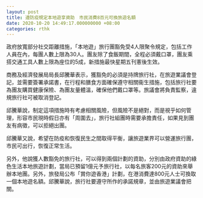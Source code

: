 ```yaml
---
layout: post
title: 遵防疫規定本地遊享資助　市民消費8百元可換旅遊名額
date: 2020-10-20 14:49:17.000000000 +08:00
categories: rthk
---
```


政府放寬部分社交距離措施，「本地遊」旅行團豁免受4人限聚令規定，包括工作人員在內，每團人數上限為30人。團友除了食飯期間，全程必須戴口罩，團友乘搭交通工具人數上限為座位的5成，新措施最快星期五刊憲後生效。

商務及經濟發展局局長邱騰華表示，獲豁免的必須是持牌旅行社，在旅遊業議會登記，並需要簽署承諾書，在行程和膳食方面確保遵守相關衞生措施，包括旅行社要為團友購買健康保險、為團友量體溫，確保他們戴口罩等。旅議會將負責監察，違規旅行社可被取消登記。

邱騰華說，制定這項措施時有考慮相關風險，但風險不是絕對，而是視乎如何管理，形容市民現時假日亦有「周圍去」，旅行社組團時需要承擔責任，如果見到團友有病徵，可以拒絕出團。

邱騰華又說，希望在防疫和恢復民生之間取得平衡，讓旅遊業界可以營運旅行團，市民可出行，恢復正常生活。

另外，他說獲人數豁免的旅行社，可以得到兩個計劃的資助，分別由政府資助的綠色生活本地旅遊計劃，當局已預留1億元予旅行社，以每名旅客200元的資助來舉辦本地團。另外，旅發局公布「賞你遊香港」計劃，在港消費達800元人士可換取一個本地遊名額。邱騰華說，旅行社要遵守所作的承諾規章，並由旅遊業議會把關。
